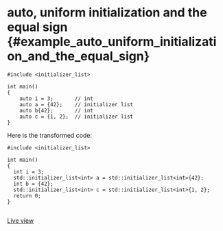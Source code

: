# auto, uniform initialization and the equal sign {#example_auto_uniform_initialization_and_the_equal_sign}

<!-- source:auto-uniform-initialization-and-the-equal-sign.cpp -->
```{.cpp}
#include <initializer_list>

int main()
{
    auto i = 3;       // int
    auto a = {42};    // initializer list
    auto b{42};       // int
    auto c = {1, 2};  // initializer list
}
```
<!-- source-end:auto-uniform-initialization-and-the-equal-sign.cpp -->


<!-- transformed:auto-uniform-initialization-and-the-equal-sign.cpp -->
Here is the transformed code:
```{.cpp}
#include <initializer_list>

int main()
{
  int i = 3;
  std::initializer_list<int> a = std::initializer_list<int>{42};
  int b = {42};
  std::initializer_list<int> c = std::initializer_list<int>{1, 2};
  return 0;
}


```
[Live view](https://cppinsights.io/lnk?code=I2luY2x1ZGUgPGluaXRpYWxpemVyX2xpc3Q+CgppbnQgbWFpbigpCnsKICAgIGF1dG8gaSA9IDM7ICAgICAgIC8vIGludAogICAgYXV0byBhID0gezQyfTsgICAgLy8gaW5pdGlhbGl6ZXIgbGlzdAogICAgYXV0byBiezQyfTsgICAgICAgLy8gaW50CiAgICBhdXRvIGMgPSB7MSwgMn07ICAvLyBpbml0aWFsaXplciBsaXN0Cn0=&insightsOptions=cpp2a&rev=1.0)
<!-- transformed-end:auto-uniform-initialization-and-the-equal-sign.cpp -->


